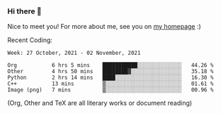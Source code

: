 ### Hi there 👋

Nice to meet you! For more about me, see you on [my homepage](https://jiayipan.me) :)


Recent Coding:
<!--START_SECTION:waka-->
```text
Week: 27 October, 2021 - 02 November, 2021

Org           6 hrs 5 mins    ███████████░░░░░░░░░░░░░░   44.26 % 
Other         4 hrs 50 mins   ████████▓░░░░░░░░░░░░░░░░   35.18 % 
Python        2 hrs 14 mins   ████░░░░░░░░░░░░░░░░░░░░░   16.30 % 
C++           13 mins         ▒░░░░░░░░░░░░░░░░░░░░░░░░   01.61 % 
Image (png)   7 mins          ▒░░░░░░░░░░░░░░░░░░░░░░░░   00.96 % 
```
<!--END_SECTION:waka-->
(Org, Other and TeX are all literary works or document reading)
